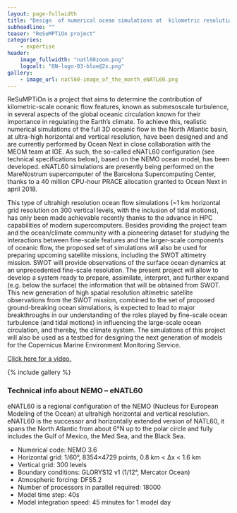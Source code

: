 ```yaml
---
layout: page-fullwidth
title: "Design  of numerical ocean simulations at  kilometric resolution to investigate the role of submesoscale oceanic turbulence in the Earth’s climate."
subheadline: ""
teaser: "ReSuMPTiOn project"
categories:
    - expertise
header:
    image_fullwidth: "natl60zoom.png"
    logoalt: "ON-logo-03-blue@2x.png"
gallery:
    - image_url: natl60-image_of_the_month_eNATL60.png 
---
```

ReSuMPTiOn is a project  that aims to determine the contribution of kilometric-scale oceanic flow features, known as submesoscale turbulence, in several aspects of the global oceanic circulation known for their importance in regulating the Earth’s climate. To achieve this, realistic numerical simulations of the full 3D oceanic flow in the North Atlantic basin, at ultra-high horizontal and vertical resolution, have been designed and and are currently performed by Ocean Next in close collaboration with the MEOM team at IGE.
As such, the so-called eNATL60 configuration (see technical specifications below), based on the NEMO ocean model, has been developed. eNATL60 simulations are presently being performed on the MareNostrum supercomputer of the Barcelona Supercomputing Center, thanks to a 40 million CPU-hour PRACE allocation granted to Ocean Next in april 2018.

This type of ultrahigh resolution ocean flow simulations (~1 km horizontal grid resolution on 300 vertical levels, with the inclusion of tidal motions), has only been made achievable recently thanks to the advance in HPC capabilities of modern supercomputers. Besides providing the project team and the ocean/climate community with a pioneering dataset for studying the interactions between fine-scale features and the larger-scale components of oceanic flow, the proposed set of simulations will also be used for preparing upcoming satellite missions, including the SWOT altimetry mission. SWOT will provide observations of the surface ocean dynamics at an unprecedented fine-scale resolution. The present project will allow to develop a system ready to prepare, assimilate, interpret, and further expand (e.g. below the surface) the information that will be obtained from SWOT. This new generation of high spatial resolution altimetric satellite observations from the SWOT mission, combined to the set of proposed ground-breaking ocean simulations, is expected to lead to major breakthroughs in our understanding of the roles played by fine-scale ocean turbulence (and tidal motions) in influencing the large-scale ocean circulation, and thereby, the climate system. The simulations of this project will also be used as a testbed for designing the next generation of models for the Copernicus Marine Environment Monitoring Service.

[Click here for a video.](/expertise/natl60vids/)

{% include gallery %}

### Technical info about NEMO – eNATL60
eNATL60 is a regional configuration of the NEMO (Nucleus for European Modeling of the Ocean) at ultrahigh horizontal and vertical resolution. eNATL60 is the successor and horizontally extended version of NATL60, it spans the North Atlantic from about 6°N up to the polar circle and fully includes the Gulf of Mexico, the Med Sea, and the Black Sea.

* Numerical code: NEMO 3.6
* Horizontal grid: 1/60°, 8354×4729 points, 0.8 km < Δx < 1.6 km
* Vertical grid: 300 levels
* Boundary conditions: GLORYS12 v1 (1/12°, Mercator Ocean)
* Atmospheric forcing: DFS5.2
* Number of processors in parallel required: 18000
* Model time step: 40s
* Model integration speed: 45 minutes for 1 model day



